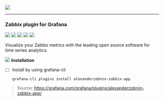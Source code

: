 ![](https://grafana.com/static/assets/internal/grafana_logo-web-white-text.svg)

---------------------------------------------------------------

### Zabbix plugin for Grafana

![](https://badge.fury.io/gh/alexanderzobnin%2Fgrafana-zabbix.svg) ![](https://codecov.io/gh/alexanderzobnin/grafana-zabbix/branch/master/graph/badge.svg) ![](https://img.shields.io/badge/change-log-blue.svg?style=flat) ![](https://img.shields.io/badge/docs-latest-red.svg?style=flat) ![](https://img.shields.io/twitter/url/http/shields.io.svg?style=social&label=Follow)

Visualize your Zabbix metrics with the leading open source software for time series analytics.

![](https://user-images.githubusercontent.com/4932851/53799185-e1cdc700-3f4a-11e9-9cb4-8330f501b32e.png)
**Installation**
- [ ] Install by using grafana-cli

      grafana-cli plugins install alexanderzobnin-zabbix-app




> Source: https://grafana.com/grafana/plugins/alexanderzobnin-zabbix-app/
